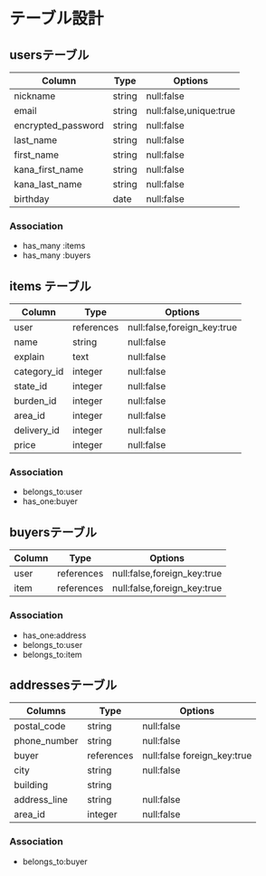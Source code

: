 # テーブル設計
## usersテーブル

|Column|Type|Options|
|------|---|---|
|nickname|string|null:false|
|email|string|null:false,unique:true|
|encrypted_password|string|null:false|
|last_name|string|null:false|
|first_name|string|null:false|
|kana_first_name|string|null:false|
|kana_last_name|string|null:false|
|birthday|date|null:false|

### Association

- has_many :items
- has_many :buyers

## items テーブル
|Column|Type|Options|
|------|---|---|
|user|references|null:false,foreign_key:true|
|name|string|null:false|
|explain|text|null:false|
|category_id|integer|null:false|
|state_id|integer|null:false|
|burden_id|integer|null:false|
|area_id|integer|null:false|
|delivery_id|integer|null:false|
|price|integer|null:false|

### Association
- belongs_to:user
- has_one:buyer

## buyersテーブル
|Column|Type|Options|
|----|-----|---|
|user|references|null:false,foreign_key:true|
|item|references|null:false,foreign_key:true|

### Association
- has_one:address
- belongs_to:user
- belongs_to:item

## addressesテーブル
|Columns|Type|Options|
|---|--|--|
|postal_code|string|null:false|
|phone_number|string|null:false|
|buyer|references|null:false foreign_key:true|
|city|string|null:false|
|building|string||
|address_line|string|null:false|
|area_id|integer|null:false|

### Association
- belongs_to:buyer